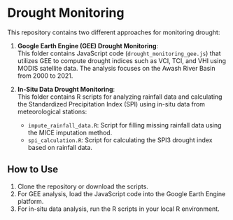 # Drought Monitoring

This repository contains two different approaches for monitoring drought:

1. **Google Earth Engine (GEE) Drought Monitoring**:  
   This folder contains JavaScript code (`drought_monitoring_gee.js`) that utilizes GEE to compute drought indices such as VCI, TCI, and VHI using MODIS satellite data. The analysis focuses on the Awash River Basin from 2000 to 2021.

2. **In-Situ Data Drought Monitoring**:  
   This folder contains R scripts for analyzing rainfall data and calculating the Standardized Precipitation Index (SPI) using in-situ data from meteorological stations:
   - `impute_rainfall_data.R`: Script for filling missing rainfall data using the MICE imputation method.
   - `spi_calculation.R`: Script for calculating the SPI3 drought index based on rainfall data.

## How to Use
1. Clone the repository or download the scripts.
2. For GEE analysis, load the JavaScript code into the Google Earth Engine platform.
3. For in-situ data analysis, run the R scripts in your local R environment.
